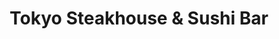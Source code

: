 ---
layout: place
title: "Tokyo Steakhouse & Sushi Bar"
permalink: /new-mexico/hobbs/tokyo-steakhouse-sushi-bar.html
stateAbbr: NM
stateName: New Mexico
cityName: Hobbs
place_id: ChIJVwuLeRqV_IYRJQ6pdmDfKdg
photos:
  - name: >-
      places/ChIJVwuLeRqV_IYRJQ6pdmDfKdg/photos/AUy1YQ0Pw0WN3kHasJcWr7JlVG26Fgd966wcbZvus5Rcd5BTSsRV4edfMAmMCtykL2VjaOBgRBTOREUq27ZAqH4H7wAEp6C9Tyimyv7fgtID5dL90s0PwWQEB-wF1nOyQ_0z_C13dDz-sqtcA27R_JwapwlQgO5_MP3TBixYhtyZxHtUNwpbm9CsU73bji8ZTrw2b-XA9c8OGlQYrBkLMR3Jrw1mBK1v90sTucJkBCDlZdfLdyv5u2_bYoGzrGjq5enSQj4iUG1TamnV-egroZ1jTZh8WWz5r8Q_fN96JOM50XveMNyR4xc1KAdvGo70XWq_w9jXyZnscJgV9CPq3Ceg9Jvb2IJme-ZF9F2nnq4DAw7Q2Ye8Z-UTEzKP8xe-FriC58ZhiOSRkdutk2Jats3WL5A6TnC1e0uG6CM-tui---d90A
    widthPx: 1536
    heightPx: 2048
    authorAttributions:
      - displayName: H. FergMT
        uri: https://maps.google.com/maps/contrib/107747773412007902145
        photoUri: >-
          https://lh3.googleusercontent.com/a-/ALV-UjUjk3ee22Ze-XvWJREjHtpC2YrKvs0bovb-_FffliZUF9BCiejDiQ=s100-p-k-no-mo
    flagContentUri: >-
      https://www.google.com/local/imagery/report/?cb_client=maps_api_places.places_api&image_key=!1e10!2sCIHM0ogKEICAgID-k7e1Bg&hl=en-US
    googleMapsUri: >-
      https://www.google.com/maps/place//data=!3m4!1e2!3m2!1sCIHM0ogKEICAgID-k7e1Bg!2e10!4m2!3m1!1s0x86fc951a798b0b57:0xd829df6076a90e25
  - name: >-
      places/ChIJVwuLeRqV_IYRJQ6pdmDfKdg/photos/AUy1YQ2sqEYGiXsihcTlBW30caL63Lna_sDOyJL0FXPFk07bvsk_XxNqTCBmCKTrxiftbNmDdUF2-Q6kStIAapX30wDOa-C-lcfFDXIcqqjbYRIhKCCTvTCX3GVqI0hq1vmGLThQ6xkrJKAnMa93TwqgImUG1Zd4vCNbGvIgsJXCD2eAWAHplUc7GtfndpQgRWszN9AgkLhyB5GQcBKhE5foGchZetBrkRx43Xu8Gxl4gB3bV2aU6_jxSbqSKw2AaYd9pePOqnAXaSTjjR4qEx4jM2vZhWEaPzQ1lluOGBL8rhdauedFfOzRbMQs5PhnGtxxaWq5zCEqOvoZSAoGBKSQXgi6TcAVUGXrWMaiBSAfN3sj9AjOjD2ZGylSniCD9ytmxtjiAFj7bhbuPIc8x_dWp8xFvKSnwaBkyxd5zlE64A
    widthPx: 4000
    heightPx: 1848
    authorAttributions:
      - displayName: Kelly Ballew
        uri: https://maps.google.com/maps/contrib/111050010787568986598
        photoUri: >-
          https://lh3.googleusercontent.com/a/ACg8ocLOEn60FDKYNRp-m0gV8uLdR-nMFr5zDeSSViYawEkdByeKPw=s100-p-k-no-mo
    flagContentUri: >-
      https://www.google.com/local/imagery/report/?cb_client=maps_api_places.places_api&image_key=!1e10!2sCIHM0ogKEICAgICT0dHRdg&hl=en-US
    googleMapsUri: >-
      https://www.google.com/maps/place//data=!3m4!1e2!3m2!1sCIHM0ogKEICAgICT0dHRdg!2e10!4m2!3m1!1s0x86fc951a798b0b57:0xd829df6076a90e25
  - name: >-
      places/ChIJVwuLeRqV_IYRJQ6pdmDfKdg/photos/AUy1YQ0L8n-3QvOQCtchArdzUPMjoscQ9XmL5nMWKl5FWN1rg4Q9uReFZcLAaRwt0ie6W58x65jn-fJWvFaMYpznpgifXhxzioVLe6HVJmjIZ6vwOngff0ifYOVtgtMGC_2MRVwEW1do71NysG06xw_KC8DKj_o-QJUSD3yFzpkTxXAFyYiBPfSlY7oMfssNoUldUyHLtcmntdg5LOIU63usj2yyYmQcUKzqPTSh9CV1SzrL8M3Wz9xgFz1AaEwlul-JssILZ351ttmzdlZxL6EQTl5WD7yCMYWDo4Gsj368Fr_GrxKbno-oFhoUp5TgQ2K_sAyYVIuUIOpNrZdrexkocpLVW2AbGPy1ZcLulaB9LnirXRpk-2PiIkahwYOnftNMLsmdXdR02NbtLnzwJuRW667lmwHgpyR_7RutnhVIgosRcnnw
    widthPx: 4000
    heightPx: 2252
    authorAttributions:
      - displayName: Guillermo Rempel (Memo)
        uri: https://maps.google.com/maps/contrib/112647322966479132937
        photoUri: >-
          https://lh3.googleusercontent.com/a-/ALV-UjUEPtryO7EA4kCkLk1tkXSd_iTFKlLngyNGCR5neT1VobP7ovBKEw=s100-p-k-no-mo
    flagContentUri: >-
      https://www.google.com/local/imagery/report/?cb_client=maps_api_places.places_api&image_key=!1e10!2sCIHM0ogKEICAgICZ-MHl7QE&hl=en-US
    googleMapsUri: >-
      https://www.google.com/maps/place//data=!3m4!1e2!3m2!1sCIHM0ogKEICAgICZ-MHl7QE!2e10!4m2!3m1!1s0x86fc951a798b0b57:0xd829df6076a90e25
  - name: >-
      places/ChIJVwuLeRqV_IYRJQ6pdmDfKdg/photos/AUy1YQ3ZVDS6H69ecVHXajxJcoSCvF-sFsC81TpSVHfujuqJrmO7wyUgL2DaYhGhnTpWhnS4-GPowW8M9zQ4IDxRhJV6v6F1EZutCx26G-ajo-KF0Nk5CED-uFFFE_gLxXMdSNkPHYj1k4sFZMydKVfeCKL7Df4eFKh8fYFnpAuuuimMTB61YqhOs-0AozPjSnl19IoV95HXSUObMCT9ATgviQ76xyjUW6GwgW3iWT37pxm37gk-fqFD9IyMCEV6i8-v1p07ADEFnJkmJQvXwEl06wyQhTRmUJ7jz2duJ15RhUTDjWlmqYcBmAeJttoLt4MWAv_xk5QkwGb7ih5xHWsIbYd-5pRUDjDKIVySTzNNAS2hW5R5aB3YHS6gJFXk7DMdswO9GIUg5T_BJGLZUtjfcUtB0WfLHY7ISdqolTLrH3fI0A
    widthPx: 4032
    heightPx: 3024
    authorAttributions:
      - displayName: Jake Bleu (Bleu)
        uri: https://maps.google.com/maps/contrib/110415047789015960967
        photoUri: >-
          https://lh3.googleusercontent.com/a-/ALV-UjXFbTDzIub3o6USxQvxqpFvJEW_yRyuKMYLW-qhLggbWl9iUAnD=s100-p-k-no-mo
    flagContentUri: >-
      https://www.google.com/local/imagery/report/?cb_client=maps_api_places.places_api&image_key=!1e10!2sCIHM0ogKEICAgIDK1_-lEw&hl=en-US
    googleMapsUri: >-
      https://www.google.com/maps/place//data=!3m4!1e2!3m2!1sCIHM0ogKEICAgIDK1_-lEw!2e10!4m2!3m1!1s0x86fc951a798b0b57:0xd829df6076a90e25
  - name: >-
      places/ChIJVwuLeRqV_IYRJQ6pdmDfKdg/photos/AUy1YQ3FEmXl7ZK824nVNzfoz-J4d_Z328o9Me1EZ97esGcZrR-687ctzyjgXjZKmoXOrgEwKqrcG6zbkaVYep2NrIQqwIh__dRm9oWYwpaViWdSV7YexRtJ9d-kkC7f_xidbbwIzarukpB8pfb55dJZyNLiWxHsiw8ex1FmXumPrFjspYeHppTJx44F3Nhxo3fyMLSxEpPFMomhBQIbrQvJpybIMmTMaz41pOTd7LfnDQLXqDmCZtVrMVDWdpXXLVW3Yb2UVAemS9If7jmVDHfy6k-K_SbbGWm2AL9BTJNhDiFhL3MMJavIPk9KIei3qnPq87illy3Y6R8AdN7hvnQeJBdQSZsEVJ991u3I_fsYi3Zn7NjBb_-3u8_Z74OFujwGMTQbISRvyibPzLtw4Pc1sQCvsCDeDYuo-46Ru2QP_cseOcz7
    widthPx: 4032
    heightPx: 3024
    authorAttributions:
      - displayName: PinkLifeBiz
        uri: https://maps.google.com/maps/contrib/111913974771862364271
        photoUri: >-
          https://lh3.googleusercontent.com/a-/ALV-UjVXUFpiskMIkeRv-wE8KMq6nw7Cg7Hn5ZDOlyqVOdWLYox7Jzu1=s100-p-k-no-mo
    flagContentUri: >-
      https://www.google.com/local/imagery/report/?cb_client=maps_api_places.places_api&image_key=!1e10!2sCIHM0ogKEICAgIDXwP-f3wE&hl=en-US
    googleMapsUri: >-
      https://www.google.com/maps/place//data=!3m4!1e2!3m2!1sCIHM0ogKEICAgIDXwP-f3wE!2e10!4m2!3m1!1s0x86fc951a798b0b57:0xd829df6076a90e25
  - name: >-
      places/ChIJVwuLeRqV_IYRJQ6pdmDfKdg/photos/AUy1YQ0CEdece6Yy8RVKMbioudzd0KsD58zw4WWWklnY0Mb2N3A7XtuXb7rMnCEPbm2JhgydYKIS4AhhTQlaQTwjoDXEKeNzRbKlAC1AhBPWWexB3qIskaEStukHpaT-CO-6RrhUvt2-UoldIYPVNHqTC3wChqPT3_4z46mTCck6ld_j51SOaobh4vJxOQ12JnCndzwiW7oYw_kkUS93trJ4WHQAB6H-hfFa5V3qUoeozZyzyMiDbdvwShwdU-_YCUPUJP5QJ1qNVAWcZ2saboSFpk1rxr62uo5vH8y2F4uFy5JtfYjvCLyOvJtBJLcwKZoKjMeqmKAWAhdQCmY8GI1hBh0FwEYPFzBfEStjSZpgyvOWr91cKKHOLdvKWcnMmaRC5cGtPTxTG_-PRwRCZ0LNGav9T8IpYEwAyxJjXdTYn7Lraw
    widthPx: 1170
    heightPx: 1584
    authorAttributions:
      - displayName: Trey L
        uri: https://maps.google.com/maps/contrib/115439283526876095133
        photoUri: >-
          https://lh3.googleusercontent.com/a-/ALV-UjVlLLWFpE6MCkTYiH-nFUtDPJZvmilBTZLOtQ-MQbJc609oXAes=s100-p-k-no-mo
    flagContentUri: >-
      https://www.google.com/local/imagery/report/?cb_client=maps_api_places.places_api&image_key=!1e10!2sCIHM0ogKEICAgICnhN_zPA&hl=en-US
    googleMapsUri: >-
      https://www.google.com/maps/place//data=!3m4!1e2!3m2!1sCIHM0ogKEICAgICnhN_zPA!2e10!4m2!3m1!1s0x86fc951a798b0b57:0xd829df6076a90e25
  - name: >-
      places/ChIJVwuLeRqV_IYRJQ6pdmDfKdg/photos/AUy1YQ2wXhwgyr5r0vFlzBGe07DyvUVvehqPzwY083IS4NjUli-dTKTJ_KPqKAlWvyi1oelrWCSm8VEDKjh6OastKaGLt71HaGdfDcgdTYE078W6YiujxmhQvS4FT7MpC7H66xL5RlgeHuxTaYg2knAMigrPLNNiKa8891oztjGVRO9NcJtgXbSPKmSgvQsTwG-c_mNmBoFGKWTcPUYf90VEKdQMBsrGGGRGHEF4EJVJjm1LVpjws_XXtuGEcuR84kgwGgyQaV05xA45nTasbwLemxf27_oL0XEX8DWLFEE-BjF4QOrIpWSuiIAIRP7mvnzOB-E4Sf3pXoTu7GnPBgtdGp-ICZ7GK-lP9pFGyS9NsUZUc_I0JlEqXyu76KtYJ7nDOLxM4uzMuZDk--7GhVidwICU9GQhPfwTzKjnAzziDXrTHG8
    widthPx: 3024
    heightPx: 4032
    authorAttributions:
      - displayName: Joy Applewhite
        uri: https://maps.google.com/maps/contrib/117427192856395490534
        photoUri: >-
          https://lh3.googleusercontent.com/a-/ALV-UjUTsBux63j9W54mmtyCY4jhaHKb-la82sDBCH6mBnRkfT-kS8d4=s100-p-k-no-mo
    flagContentUri: >-
      https://www.google.com/local/imagery/report/?cb_client=maps_api_places.places_api&image_key=!1e10!2sCIHM0ogKEICAgIDDx7i_rQE&hl=en-US
    googleMapsUri: >-
      https://www.google.com/maps/place//data=!3m4!1e2!3m2!1sCIHM0ogKEICAgIDDx7i_rQE!2e10!4m2!3m1!1s0x86fc951a798b0b57:0xd829df6076a90e25
  - name: >-
      places/ChIJVwuLeRqV_IYRJQ6pdmDfKdg/photos/AUy1YQ1KEOfIzk4G4OLpCHhFcsYHGfTvDknT5ZvEtBTdvxbFw8I2kl1GkCRd20pD1I3neJ6wwzv4nfBWGQeeh0xCG9ERLZckSvcPUsPNIyHGtWBDdTrZ5tkG8Jd7A9bKI8ntqSqrAU6dBWCwEPmLOC-hUo7X9yhrzd8xW6SlfLIojsk0WVbbgbTuLCr_eyfIP9pTIJwTcr2FZSZyq-sB9BXV8mdFp1gI63SHIHh0AUF5JHSqZXbOkt32ZUL1DM3lNhoI_BoZ74Sbk7mT61gQ9K41-SjKp3_wwq2wPYa-ErNHWMjhmNzlh-l38QuNSsFv5BpQuTR3ga7I0D-59e2c8KJPeCxtdOOt8Hcq_BMh5w6HPkVWq8rpZIZk5s3xjTQzZe59xMrcB_PRAvhHyoysjWgmv4pIFFskB8fksnuo371WTys
    widthPx: 3024
    heightPx: 4032
    authorAttributions:
      - displayName: Jake Bleu (Bleu)
        uri: https://maps.google.com/maps/contrib/110415047789015960967
        photoUri: >-
          https://lh3.googleusercontent.com/a-/ALV-UjXFbTDzIub3o6USxQvxqpFvJEW_yRyuKMYLW-qhLggbWl9iUAnD=s100-p-k-no-mo
    flagContentUri: >-
      https://www.google.com/local/imagery/report/?cb_client=maps_api_places.places_api&image_key=!1e10!2sCIHM0ogKEICAgIDK1_-lAw&hl=en-US
    googleMapsUri: >-
      https://www.google.com/maps/place//data=!3m4!1e2!3m2!1sCIHM0ogKEICAgIDK1_-lAw!2e10!4m2!3m1!1s0x86fc951a798b0b57:0xd829df6076a90e25
  - name: >-
      places/ChIJVwuLeRqV_IYRJQ6pdmDfKdg/photos/AUy1YQ1Ti4-UCcsruyxgDaTo80p6laYF7slfVJZuMwG7tjGFXjNqzRMifVYrHTBs-euWdqCUyouHJDNC7-r6RkIW0UVz6ER82OP5KOM51f-wPcXmwI-A9V62w1IJD8MgrPkHQQu-MoZ9XPzn-AoDNsijzkiECyYESVHKBoX2q1G9DXL5wNRRpJwo5_G0vJIg0nscrywYY3sxmjpzIzd-eZ5mRN3Vkjne4DW5NCVkEHAaf1fD0T5AhRosOODOdbCRY8zBtbYHwbJmX4MfYDSaHx5elTgktYh4dXLDJYnraCx7UOY-LWvOer-xC4Ou9VeHpWQ03Mowsydh708n4_ppiY_erNSXEuhwqLGSQrPu3ZUaV8yL84YCvHY4wxHsa4sIEJf0ad3MQkhx-pkqJZNtpeBHh5-c_t4VGQPrjYSlkqlRzP4
    widthPx: 4608
    heightPx: 2184
    authorAttributions:
      - displayName: Jessica Lance
        uri: https://maps.google.com/maps/contrib/114218016722673879857
        photoUri: >-
          https://lh3.googleusercontent.com/a-/ALV-UjU-W3_IxRy4HIdrgvMMhh88aEJTzJ8EhZ_pGFls-gwXoal_2n0RVw=s100-p-k-no-mo
    flagContentUri: >-
      https://www.google.com/local/imagery/report/?cb_client=maps_api_places.places_api&image_key=!1e10!2sCIHM0ogKEICAgICe-JnbOg&hl=en-US
    googleMapsUri: >-
      https://www.google.com/maps/place//data=!3m4!1e2!3m2!1sCIHM0ogKEICAgICe-JnbOg!2e10!4m2!3m1!1s0x86fc951a798b0b57:0xd829df6076a90e25
  - name: >-
      places/ChIJVwuLeRqV_IYRJQ6pdmDfKdg/photos/AUy1YQ02Mh4WS3Ng_woTZZ3nDtX2_M74GrsbNldaTHImFW6DqltV8ao8AOhK5TQOGy_n69H8NHfzPDBfnWiFn8UwGizMFHurcWDSX1akhTrz6urebelpAkAgV-NsAZ43uUzCpwco-vSS3BicwNrE8iW9bUe3M3znMbl3_HYbdILW1g-u_6HTrmjutgEJ2_BOL23rbS029gO0_WrIl2T-vl2OemHx4A4yshS_a0TF0EkMAlbJNLtzHWBfGfOkR-3uIvK5FBD5YeC9k7rbwuS28Br4mNqkHXg8qY_4x5sPZaeBMUHuYL6Zylv2HSYziWMRQ86nZkZ6jXQQr3J70dCPqr4Gz9chO7BHxye4bMsdokzEO-rcWib0q_Rn0PseP0rqyZdGlezvPhF4TER7GFM-3VR3iHZAIBtOKsH7W31fdjBGYCVyHS0
    widthPx: 3275
    heightPx: 2091
    authorAttributions:
      - displayName: Melissa Fry Beasley
        uri: https://maps.google.com/maps/contrib/100914801597985306068
        photoUri: >-
          https://lh3.googleusercontent.com/a-/ALV-UjWoQNIu_NoHeXtHfmbEYFZErEBop_Ga7XB2JxdW1uUhKrQiXPIn9Q=s100-p-k-no-mo
    flagContentUri: >-
      https://www.google.com/local/imagery/report/?cb_client=maps_api_places.places_api&image_key=!1e10!2sCIHM0ogKEICAgICG0pKOpwE&hl=en-US
    googleMapsUri: >-
      https://www.google.com/maps/place//data=!3m4!1e2!3m2!1sCIHM0ogKEICAgICG0pKOpwE!2e10!4m2!3m1!1s0x86fc951a798b0b57:0xd829df6076a90e25
address: 915 E Bender Blvd, Hobbs, NM 88240, USA
street: 915 E Bender Blvd
city: Hobbs
state: NM
zip: '88240'
country: USA
neighborhood: null
latitude: '32.724672'
longitude: '-103.125726'
accessibility_options:
  wheelchairAccessibleParking: true
  wheelchairAccessibleEntrance: true
  wheelchairAccessibleRestroom: true
  wheelchairAccessibleSeating: true
business_status: OPERATIONAL
name: Tokyo Steakhouse & Sushi Bar
google_maps_links:
  directionsUri: >-
    https://www.google.com/maps/dir//''/data=!4m7!4m6!1m1!4e2!1m2!1m1!1s0x86fc951a798b0b57:0xd829df6076a90e25!3e0
  placeUri: https://maps.google.com/?cid=15576226391638216229
  writeAReviewUri: >-
    https://www.google.com/maps/place//data=!4m3!3m2!1s0x86fc951a798b0b57:0xd829df6076a90e25!12e1
  reviewsUri: >-
    https://www.google.com/maps/place//data=!4m4!3m3!1s0x86fc951a798b0b57:0xd829df6076a90e25!9m1!1b1
  photosUri: >-
    https://www.google.com/maps/place//data=!4m3!3m2!1s0x86fc951a798b0b57:0xd829df6076a90e25!10e5
primary_type: Restaurant
opening_hours:
  regular: null
  current: null
secondary_opening_hours:
  regular:
    weekdayDescriptions: null
    type: null
  current:
    weekdayDescriptions: null
    type: null
phone: null
price_level: null
price_range: null
rating: null
rating_count: 0
website: null
description: null
reviews: null
parking_options: null
payment_options: null
allow_dogs: null
curbside_pickup: null
delivery: null
dine_in: null
good_for_children: null
good_for_groups: null
good_for_sports: null
live_music: null
menu_for_children: null
outdoor_seating: null
reservable: null
restroom: null
serves_beer: null
serves_breakfast: null
serves_brunch: null
serves_cocktails: null
serves_coffee: null
serves_dinner: null
serves_dessert: null
serves_lunch: null
serves_vegetarian_food: null
serves_wine: null
takeout: null
slug: Tokyo-Steakhouse-and-Sushi-Bar

---